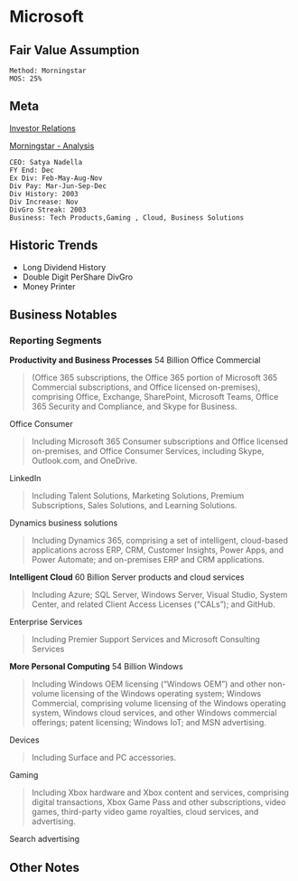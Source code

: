 # Microsoft 
## Fair Value Assumption

```
Method: Morningstar
MOS: 25%
```


## Meta
[Investor Relations](https://www.microsoft.com/en-us/investor)

[Morningstar - Analysis](https://www.morningstar.com/stocks/xnas/msft/analysis)

~~~
CEO: Satya Nadella
FY End: Dec
Ex Div: Feb-May-Aug-Nov
Div Pay: Mar-Jun-Sep-Dec
Div History: 2003
Div Increase: Nov
DivGro Streak: 2003
Business: Tech Products,Gaming , Cloud, Business Solutions
~~~


## Historic Trends
- Long Dividend History
- Double Digit PerShare DivGro
- Money Printer


## Business Notables
### Reporting Segments
**Productivity and Business Processes**
54 Billion
Office Commercial 
> (Office 365 subscriptions, the Office 365 portion of Microsoft 365 Commercial subscriptions, and Office licensed on-premises), comprising Office, Exchange, SharePoint, Microsoft Teams, Office 365 Security and Compliance, and Skype for Business. 

Office Consumer
> Including Microsoft 365 Consumer subscriptions and Office licensed on-premises, and Office Consumer Services, including Skype, Outlook.com, and OneDrive. 

LinkedIn
> Including Talent Solutions, Marketing Solutions, Premium Subscriptions, Sales Solutions, and Learning Solutions. 

Dynamics business solutions
> Including Dynamics 365, comprising a set of intelligent, cloud-based applications across ERP, CRM, Customer Insights, Power Apps, and Power Automate; and on-premises ERP and CRM applications.


**Intelligent Cloud**
60 Billion
Server products and cloud services
> Including Azure; SQL Server, Windows Server, Visual Studio, System Center, and related Client Access Licenses (“CALs”); and GitHub.

Enterprise Services
> Including Premier Support Services and Microsoft Consulting Services


**More Personal Computing**
54 Billion
Windows
> Including Windows OEM licensing (“Windows OEM”) and other non-volume licensing of the Windows operating system; Windows Commercial, comprising volume licensing of the Windows operating system, Windows cloud services, and other Windows commercial offerings; patent licensing; Windows IoT; and MSN advertising.

Devices
> Including Surface and PC accessories.

Gaming
> Including Xbox hardware and Xbox content and services, comprising digital transactions, Xbox Game Pass and other subscriptions, video games, third-party video game royalties, cloud services, and advertising.

Search advertising


## Other Notes

